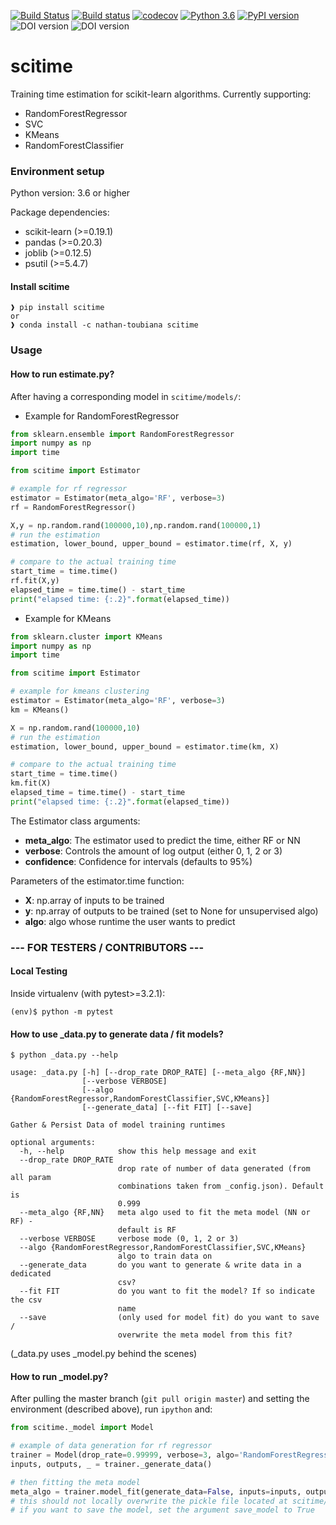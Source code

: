 [![Build Status](https://travis-ci.org/simkimsia/UtilityBehaviors.png)](https://travis-ci.com/nathan-toubiana/scitime) [![Build status](https://ci.appveyor.com/api/projects/status/f6xp39veawdd4y43?svg=true)](https://ci.appveyor.com/project/nathan-toubiana/scitime-2l382)
 [![codecov](https://codecov.io/gh/nathan-toubiana/scitime/branch/master/graph/badge.svg?token=yWAeEV2qWc)](https://codecov.io/gh/nathan-toubiana/scitime) [![Python 3.6](https://img.shields.io/badge/python-3.6-blue.svg)](https://www.python.org/downloads/release/python-360/)
 [![PyPI version](https://badge.fury.io/py/scitime.svg)](https://badge.fury.io/py/scitime)![DOI version](https://anaconda.org/nathan-toubiana/scitime/badges/version.svg) ![DOI version](https://anaconda.org/nathan-toubiana/scitime/badges/downloads.svg)


# scitime
Training time estimation for scikit-learn algorithms. Currently supporting:
- RandomForestRegressor
- SVC
- KMeans
- RandomForestClassifier

### Environment setup
Python version: 3.6 or higher

Package dependencies:
- scikit-learn (>=0.19.1)
- pandas (>=0.20.3)
- joblib (>=0.12.5)
- psutil (>=5.4.7)

#### Install scitime
```
❱ pip install scitime
or 
❱ conda install -c nathan-toubiana scitime 
```

### Usage

#### How to run estimate.py?

After having a corresponding model in `scitime/models/`:

- Example for RandomForestRegressor

```python
from sklearn.ensemble import RandomForestRegressor
import numpy as np
import time

from scitime import Estimator

# example for rf regressor
estimator = Estimator(meta_algo='RF', verbose=3)
rf = RandomForestRegressor()

X,y = np.random.rand(100000,10),np.random.rand(100000,1)
# run the estimation
estimation, lower_bound, upper_bound = estimator.time(rf, X, y)

# compare to the actual training time
start_time = time.time()
rf.fit(X,y)
elapsed_time = time.time() - start_time
print("elapsed time: {:.2}".format(elapsed_time))
```

- Example for KMeans

```python
from sklearn.cluster import KMeans
import numpy as np
import time

from scitime import Estimator

# example for kmeans clustering
estimator = Estimator(meta_algo='RF', verbose=3)
km = KMeans()

X = np.random.rand(100000,10)
# run the estimation
estimation, lower_bound, upper_bound = estimator.time(km, X)

# compare to the actual training time
start_time = time.time()
km.fit(X)
elapsed_time = time.time() - start_time
print("elapsed time: {:.2}".format(elapsed_time))
```

The Estimator class arguments:

- **meta_algo**: The estimator used to predict the time, either RF or NN 
- **verbose**: Controls the amount of log output (either 0, 1, 2 or 3)
- **confidence**: Confidence for intervals (defaults to 95%)

Parameters of the estimator.time function:
- **X**: np.array of inputs to be trained
- **y**: np.array of outputs to be trained (set to None for unsupervised algo)
- **algo**: algo whose runtime the user wants to predict

### --- FOR TESTERS / CONTRIBUTORS ---


#### Local Testing
Inside virtualenv (with pytest>=3.2.1):
```
(env)$ python -m pytest
```
#### How to use _data.py to generate data / fit models?
```
$ python _data.py --help

usage: _data.py [-h] [--drop_rate DROP_RATE] [--meta_algo {RF,NN}]
                [--verbose VERBOSE]
                [--algo {RandomForestRegressor,RandomForestClassifier,SVC,KMeans}]
                [--generate_data] [--fit FIT] [--save]

Gather & Persist Data of model training runtimes

optional arguments:
  -h, --help            show this help message and exit
  --drop_rate DROP_RATE
                        drop rate of number of data generated (from all param
                        combinations taken from _config.json). Default is
                        0.999
  --meta_algo {RF,NN}   meta algo used to fit the meta model (NN or RF) -
                        default is RF
  --verbose VERBOSE     verbose mode (0, 1, 2 or 3)
  --algo {RandomForestRegressor,RandomForestClassifier,SVC,KMeans}
                        algo to train data on
  --generate_data       do you want to generate & write data in a dedicated
                        csv?
  --fit FIT             do you want to fit the model? If so indicate the csv
                        name
  --save                (only used for model fit) do you want to save /
                        overwrite the meta model from this fit?
```
(_data.py uses _model.py behind the scenes)
#### How to run _model.py?

After pulling the master branch (`git pull origin master`) and setting the environment (described above),
run `ipython` and:

```python
from scitime._model import Model

# example of data generation for rf regressor
trainer = Model(drop_rate=0.99999, verbose=3, algo='RandomForestRegressor')
inputs, outputs, _ = trainer._generate_data()

# then fitting the meta model
meta_algo = trainer.model_fit(generate_data=False, inputs=inputs, outputs=outputs)
# this should not locally overwrite the pickle file located at scitime/models/{your_model}
# if you want to save the model, set the argument save_model to True
```